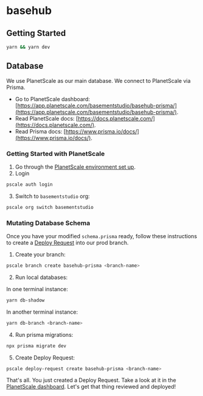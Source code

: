 # basehub

## Getting Started

```bash
yarn && yarn dev
```

## Database

We use PlanetScale as our main database. We connect to PlanetScale via Prisma.

- Go to PlanetScale dashboard: [https://app.planetscale.com/basementstudio/basehub-prisma/](https://app.planetscale.com/basementstudio/basehub-prisma/).
- Read PlanetScale docs: [https://docs.planetscale.com/](https://docs.planetscale.com/).
- Read Prisma docs: [https://www.prisma.io/docs/](https://www.prisma.io/docs/).

### Getting Started with PlanetScale

1. Go through the [PlanetScale environment set up](https://docs.planetscale.com/reference/planetscale-environment-setup).
2. Login

```bash
pscale auth login
```

3. Switch to `basementstudio` org:

```bash
pscale org switch basementstudio
```

### Mutating Database Schema

Once you have your modified `schema.prisma` ready, follow these instructions to create a [Deploy Request](https://docs.planetscale.com/concepts/branching#deploying-branches) into our prod branch.

1. Create your branch:

```bash
pscale branch create basehub-prisma <branch-name>
```

2. Run local databases:

In one terminal instance:

```bash
yarn db-shadow
```

In another terminal instance:

```bash
yarn db-branch <branch-name>
```

4. Run prisma migrations:

```bash
npx prisma migrate dev
```

5. Create Deploy Request:

```bash
pscale deploy-request create basehub-prisma <branch-name>
```

That's all. You just created a Deploy Request. Take a look at it in the [PlanetScale dashboard](https://app.planetscale.com/basementstudio/basehub-prisma/deploy-requests). Let's get that thing reviewed and deployed!
